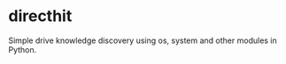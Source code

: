 directhit
=========

Simple drive knowledge discovery using os, system and other modules in Python.
